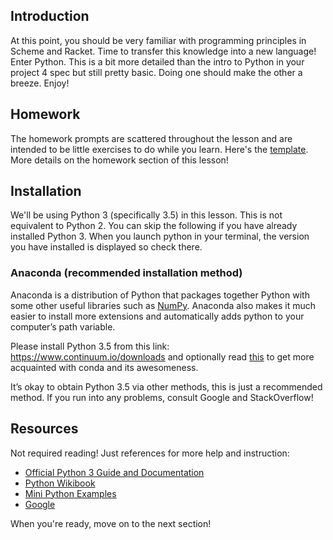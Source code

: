 ## Introduction
At this point, you should be very familiar with programming principles in Scheme and Racket. 
Time to transfer this knowledge into a new language! Enter Python. This is a bit more detailed than the intro to Python in your project 4 spec but still pretty basic. Doing one should make the other a breeze. Enjoy!

## Homework
The homework prompts are scattered throughout the lesson and are intended to be little exercises to do while you learn. Here's the [template](https://drive.google.com/open?id=0Bx-YJoc_dDDGQjhHSnNlRDNkaTg). More details on the homework section of this lesson!

## Installation
We'll be using Python 3 (specifically 3.5) in this lesson. This is not equivalent to Python 2. You can skip the following if you have already installed Python 3. When you launch python in your terminal, the version you have installed is displayed so check there.

### Anaconda (recommended installation method)
Anaconda is a distribution of Python that packages together Python with some other useful libraries such as [NumPy](https://en.wikipedia.org/wiki/NumPy). Anaconda also makes it much easier to install more extensions and automatically adds python to your computer’s path variable.

Please install Python 3.5 from this link: https://www.continuum.io/downloads and optionally read [this](http://conda.pydata.org/docs/py2or3.html) to get more acquainted with conda and its awesomeness.

It’s okay to obtain Python 3.5 via other methods, this is just a recommended method. If you run into any problems, consult Google and StackOverflow!

## Resources

Not required reading! Just references for more help and instruction:

  * [Official Python 3 Guide and Documentation](https://docs.python.org/3/tutorial/index.html)
  * [Python Wikibook](https://en.wikibooks.org/wiki/Python_Programming)
  * [Mini Python Examples](https://wiki.python.org/moin/SimplePrograms)
  * [Google](https://google.com)

When you're ready, move on to the next section!
